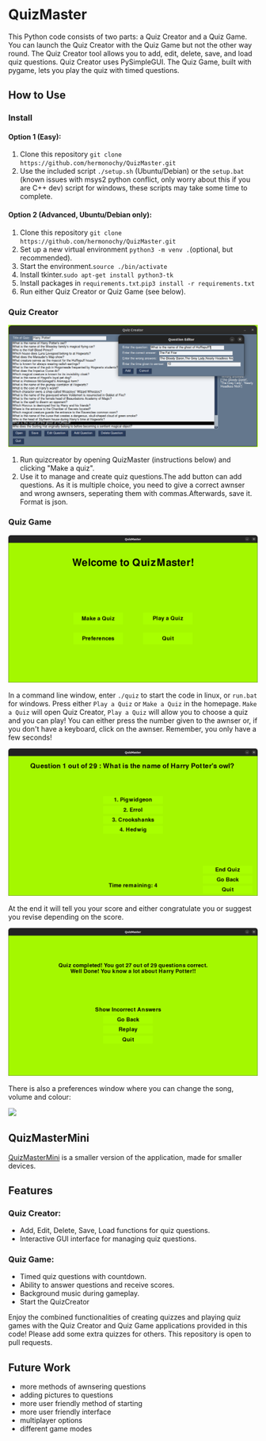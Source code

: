 # QuizMaster

This Python code consists of two parts: a Quiz Creator and a Quiz Game. You can launch the Quiz Creator with the Quiz Game but not the other way round. The Quiz Creator tool allows you to add, edit, delete, save, and load quiz questions. Quiz Creator uses PySimpleGUI. The Quiz Game, built with pygame, lets you play the quiz with timed questions.

## How to Use

### Install
#### Option 1 (Easy):
1. Clone this repository `git clone https://github.com/hermonochy/QuizMaster.git`
2. Use the included script `./setup.sh` (Ubuntu/Debian) or the `setup.bat` (known issues with msys2 python conflict, only worry about this if you are C++ dev) script for windows, these scripts may take some time to complete.

#### Option 2 (Advanced, Ubuntu/Debian only):
1. Clone this repository `git clone https://github.com/hermonochy/QuizMaster.git`
2. Set up a new virtual environment `python3 -m venv .`(optional, but recommended).
3. Start the environment.`source ./bin/activate`
4. Install tkinter.`sudo apt-get install python3-tk`
5. Install packages in `requirements.txt`.`pip3 install -r requirements.txt`
6. Run either Quiz Creator or Quiz Game (see below).

### Quiz Creator

![](images/QM2.png)

1. Run quizcreator by opening QuizMaster (instructions below) and clicking "Make a quiz".
2. Use it to manage and create quiz questions.The add button can add questions. As it is multiple choice, you need to give a correct awnser and wrong awnsers, seperating them with commas.Afterwards, save it. Format is json.

### Quiz Game

![](images/QM1.png)

In a command line window, enter `./quiz` to start the code in linux, or `run.bat` for windows. Press either `Play a Quiz` or `Make a Quiz` in the homepage. `Make a Quiz` will open Quiz Creator, `Play a Quiz` will allow you to choose a quiz and you can play! You can either press the number given to the awnser or, if you don't have a keyboard, click on the awnser. Remember, you only have a few seconds!

![](images/QM3.png)

 At the end it will tell you your score and either congratulate you or suggest you revise depending on the score.
 
![](images/QM4.png)

There is also a preferences window where you can change the song, volume and colour:

![](QM5)

## QuizMasterMini
 [QuizMasterMini](https://github.com/hermonochy/QuizMasterMini) is a smaller version of the application, made for smaller devices.


## Features

### Quiz Creator:
- Add, Edit, Delete, Save, Load functions for quiz questions.
- Interactive GUI interface for managing quiz questions.

### Quiz Game:
- Timed quiz questions with countdown.
- Ability to answer questions and receive scores.
- Background music during gameplay.
- Start the QuizCreator

Enjoy the combined functionalities of creating quizzes and playing quiz games with the Quiz Creator and Quiz Game applications provided in this code! Please add some extra quizzes for others. This repository is open to pull requests.

## Future Work

- more methods of awnsering questions
- adding pictures to questions
- more user friendly method of starting
- more user friendly interface
- multiplayer options
- different game modes





